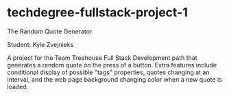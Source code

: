 # techdegree-fullstack-project-1
 The Random Quote Generator

 Student: Kyle Zvejnieks

A project for the Team Treehouse Full Stack Development path that generates
a random quote on the press of a button. Extra features include conditional
display of possible "tags" properties, quotes changing at an interval, and
the web page background changing color when a new quote is loaded.

